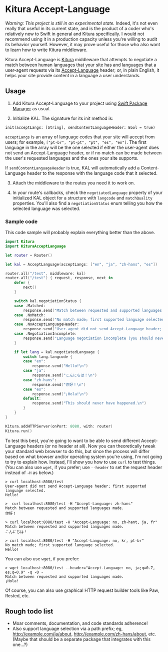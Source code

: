 # Kitura Accept-Language

*Warning: This project is still in an experimental state.* Indeed, it's not even really that useful in its current state, and is the product of a coder who's relatively new to Swift in general and Kitura specifically. I would not recommend using it in a production capacity unless you're willing to audit its behavior yourself. However, it may prove useful for those who also want to learn how to write Kitura middleware.

Kitura Accept-Language is [Kitura](https://github.com/IBM-Swift/Kitura) middleware that attempts to negotiate a match between human languages that your site has and languages that a user-agent requests via its [Accept-Language](https://www.w3.org/Protocols/rfc2616/rfc2616-sec14.html#sec14.4) header; or, in plain English, it helps your site provide content in a language a user understands.

## Usage

1. Add Kitura Accept-Language to your project using [Swift Package Manager](https://swift.org/package-manager/) as usual.

2. Initialize KAL. The signature for its init method is:

`init(acceptLangs: [String], sendContentLanguageHeader: Bool = true)`

`acceptLangs` is an array of language codes that your site will accept from users; for example, `["pt-br", "pt-pt", "pt", "es", "en"]`. The first language in the array will be the one selected if either the user-agent does not send an Accept-Language header, or if no match can be made between the user's requested languages and the ones your site supports.

If `sendContentLanguageHeader` is true, KAL will automatically add a Content-Language header to the response with the language code that it selected.

3. Attach the middleware to the routes you need it to work on.

4. In your route's callbacks, check the `negotiatedLanguage` property of your initialized KAL object for a structure with `langcode` and `matchQuality` properties. You'll also find a `negotiationStatus` enum telling you how the selected language was selected.

### Sample code

This code sample will probably explain everything better than the above.

```swift
import Kitura
import KituraAcceptLanguage

let router = Router()

let kal = AcceptLanguage(acceptLangs: ["en", "ja", "zh-hans", "es"])

router.all("/test", middleware: kal)
router.all("/test") { request, response, next in
    defer {
        next()
    }

    switch kal.negotiationStatus {
    case .Matched:
        response.send("Match between requested and supported languages made.\n")
    case .NoMatch:
        response.send("No match made; first supported language selected.\n")
    case .NoAcceptLanguageHeader:
        response.send("User-agent did not send Accept-Language header; first supported language selected.\n")
    case .NegotiationIncomplete:
        response.send("Language negotiation incomplete (you should never see this message).\n")
    }

    if let lang = kal.negotiatedLanguage {
        switch lang.langcode {
        case "en":
            response.send("Hello!\n")
        case "ja":
            response.send("こんにちは！\n")
        case "zh-hans":
            response.send("你好！\n")
        case "es":
            response.send("¡Hola!\n")
        default:
            response.send("This should never have happened.\n")
        }
    }
}

Kitura.addHTTPServer(onPort: 8080, with: router)
Kitura.run()
```

To test this best, you're going to want to be able to send different Accept-Language headers (or no header at all). Now you can theoretically tweak your standard web browser to do this, but since the process will differ based on what browser and/or operating system you're using, I'm not going to try to explain how. Instead, I'll show you how to use `curl` to test things. (You can also use `wget`, if you prefer; use `--header` to set the request header instead of `-H` as below.)

```
> curl localhost:8080/test
User-agent did not send Accept-Language header; first supported language selected.
Hello!

>  curl localhost:8080/test -H "Accept-Language: zh-hans"
Match between requested and supported languages made.
你好！

> curl localhost:8080/test -H "Accept-Language: no, zh-hant, ja, fr"
Match between requested and supported languages made.
こんにちは！

> curl localhost:8080/test -H "Accept-Language: no, kr, pt-br"
No match made; first supported language selected.
Hello!
```

You can also use `wget`, if you prefer:

```
> wget localhost:8080/test --header="Accept-Language: no, ja;q=0.7, es;q=0.9" -q -O -
Match between requested and supported languages made.
¡Hola!
```

Of course, you can also use graphical HTTP request builder tools like Paw, Rested, etc.

## Rough todo list

- Moar comments, documentation, and code standards adherence!
- Also support language selection via a path prefix; eg, http://example.com/ja/about, http://example.com/zh-hans/about, etc. (Maybe that should be a separate package that integrates with this one…?)
